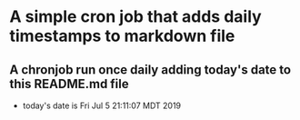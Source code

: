 A simple cron job that adds daily timestamps to markdown file
============================================================
## A chronjob run once daily adding today's date to this README.md file
* today's date is Fri Jul  5 21:11:07 MDT 2019
